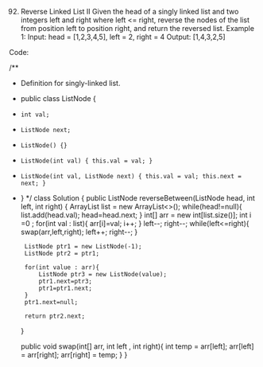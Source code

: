 92. Reverse Linked List II
Given the head of a singly linked list and two integers left and right where left <= right, reverse the nodes of the list from position left to position right, and return the reversed list.
Example 1:
Input: head = [1,2,3,4,5], left = 2, right = 4
Output: [1,4,3,2,5]

Code:

/**
 * Definition for singly-linked list.
 * public class ListNode {
 *     int val;
 *     ListNode next;
 *     ListNode() {}
 *     ListNode(int val) { this.val = val; }
 *     ListNode(int val, ListNode next) { this.val = val; this.next = next; }
 * }
 */
class Solution {
    public ListNode reverseBetween(ListNode head, int left, int right) {
        ArrayList<Integer> list = new ArrayList<>();
        while(head!=null){
            list.add(head.val);
            head=head.next;
        }
        int[] arr = new int[list.size()];
        int i =0 ;
        for(int val : list){
            arr[i]=val;
            i++;
        }
        left--;
        right--;
        while(left<=right){
            swap(arr,left,right);
            left++;
            right--;
        }

        ListNode ptr1 = new ListNode(-1);
        ListNode ptr2 = ptr1;

        for(int value : arr){
            ListNode ptr3 = new ListNode(value);
            ptr1.next=ptr3;
            ptr1=ptr1.next;
        }
        ptr1.next=null;

        return ptr2.next;
    }

    public void swap(int[] arr, int left , int right){
        int temp = arr[left];
        arr[left] = arr[right];
        arr[right] = temp;
    }
}